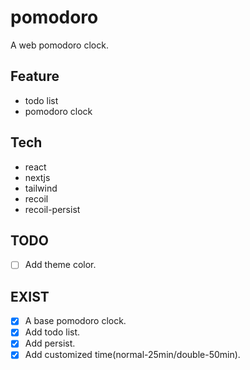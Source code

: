 # pomodoro

A web pomodoro clock.

## Feature

- todo list
- pomodoro clock

## Tech

- react
- nextjs
- tailwind
- recoil
- recoil-persist

## TODO

- [ ] Add theme color.


## EXIST

- [x] A base pomodoro clock.
- [x] Add todo list.
- [x] Add persist.
- [x] Add customized time(normal-25min/double-50min).
